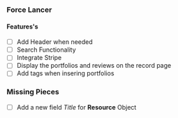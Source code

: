 ### Force Lancer


#### Features's

- [ ] Add Header when needed
- [ ] Search Functionality 
- [ ] Integrate Stripe
- [ ] Display the portfolios and reviews on the record page 
- [ ] Add tags when insering portfolios

### Missing Pieces

- [ ] Add a new field _Title_ for **Resource** Object

